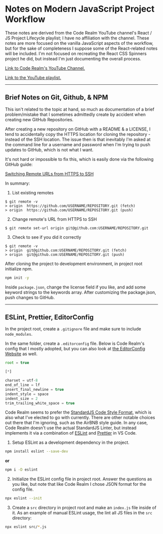 # Notes on Modern JavaScript Project Workflow
These notes are derived from the Code Realm YouTube channel's React / JS Project Lifecycle playlist; I have no affiliation with the channel. These notes are more focused on the vanilla JavaScript aspects of the workflow, but for the sake of completeness I suppose some of the React-related notes will be included. I'm not focused on recreating the React CSS Spinners project he did, but instead I'm just documenting the overall process.

[Link to Code Realm's YouTube Channel.](https://www.youtube.com/channel/UCUDLFXXKG6zSA1d746rbzLQ)

[Link to the YouTube playlist.](https://www.youtube.com/watch?v=nLwqM034Jjs&list=PLcCp4mjO-z99IPNCrhEyrZimdUG5QXjPd)

---
## Brief Notes on Git, Github, & NPM

This isn't related to the topic at hand, so much as documentation of a brief problem/mistake that I sometimes admittedly create by accident when creating new GitHub Repositories.

After creating a new repository on GitHub with a README & a LICENSE, I tend to accidentally copy the HTTPS location for cloning the repository - instead of the SSH location. The issue then is that inevitably I'm asked at the command line for a username and password when I'm trying to push updates to GitHub, which is not what I want. 

It's not hard or impossible to fix this, which is easily done via the following GitHub guide:

[Switching Remote URLs from HTTPS to SSH](https://help.github.com/en/github/using-git/changing-a-remotes-url#switching-remote-urls-from-https-to-ssh)

In summary:

1) List existing remotes
```git
$ git remote -v
> origin  https://github.com/USERNAME/REPOSITORY.git (fetch)
> origin  https://github.com/USERNAME/REPOSITORY.git (push)
```
2) Change remote's URL from HTTPS to SSH
```git
$ git remote set-url origin git@github.com:USERNAME/REPOSITORY.git
```
3) Check to see if you did it correctly
```git
$ git remote -v
> origin  git@github.com:USERNAME/REPOSITORY.git (fetch)
> origin  git@github.com:USERNAME/REPOSITORY.git (push)
```

After cloning the project to development environment, in project root initialize npm.

```sh
npm init -y
```

Inside `package.json`, change the license field if you like, and add some keyword strings to the keywords array. After customizing the package.json, push changes to GitHub.

---
## ESLint, Prettier, EditorConfig

In the project root, create a `.gitignore` file and make sure to include `node_modules`.

In the same folder, create a `.editorconfig` file. Below is Code Realm's config that I mostly adopted, but you can also look at [the EditorConfig Website](https://editorconfig.org/) as well.

```js
root = true

[*]

charset = utf-8
end_of_line = lf
insert_final_newline = true
indent_style = space 
indent_size = 2
trim_trailing_white_space = true
```

Code Realm seems to prefer the [StandardJS Code Style Format](https://standardjs.com/), which is also what I've elected to go with currently. There are other notable choices out there that I'm ignoring, such as the AirBNB style guide. In any case, Code Realm doesn't use the actual StandardJS Linter, but instead implements it via a combination of [ESLint](https://eslint.org/) and [Prettier](https://prettier.io/) in VS Code.

1) Setup ESLint as a development dependency in the project.
```sh
npm install eslint --save-dev
```
**or**
```sh
npm i -D eslint
```
2) Initialize the ESLint config file in project root. Answer the questions as you like, but note that like Code Realm I chose JSON format for the config file.
```sh
npx eslint --init
```
3) Create a `src` directory in project root and make an `index.js` file inside of it. As an example of manual ESLint usage, the lint all JS files in the `src` directory:
```sh
npx eslint src/*.js
```
